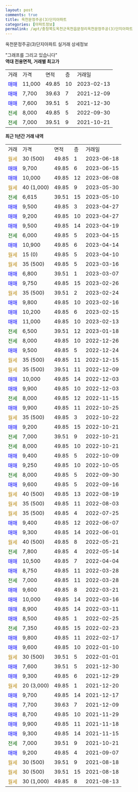 ```yaml
---
layout: post
comments: true
title: 옥천문정주공(3)단지아파트
categories: [아파트정보]
permalink: /apt/충청북도옥천군옥천읍문정리옥천문정주공(3)단지아파트
---
```


옥천문정주공(3)단지아파트 실거래 상세정보

<script type="text/javascript">
  google.charts.load('current', {'packages':['line', 'corechart']});
  google.charts.setOnLoadCallback(drawChart);

  function drawChart() {
    var data = new google.visualization.DataTable();
    data.addColumn('date', '거래일');
    data.addColumn('number', "매매");
    data.addColumn('number', "전세");
    data.addColumn('number', "전매");

    data.addRows([[new Date(Date.parse("2023-06-18")), null, null, null], [new Date(Date.parse("2023-06-15")), 9700, null, null], [new Date(Date.parse("2023-06-08")), 10000, null, null], [new Date(Date.parse("2023-05-30")), null, null, null], [new Date(Date.parse("2023-05-10")), null, 6615, null], [new Date(Date.parse("2023-04-27")), 9500, null, null], [new Date(Date.parse("2023-04-27")), 9200, null, null], [new Date(Date.parse("2023-04-19")), 9500, null, null], [new Date(Date.parse("2023-04-15")), null, 6000, null], [new Date(Date.parse("2023-04-14")), 10900, null, null], [new Date(Date.parse("2023-04-10")), null, null, null], [new Date(Date.parse("2023-03-16")), null, null, null], [new Date(Date.parse("2023-03-07")), 6800, null, null], [new Date(Date.parse("2023-02-26")), 9750, null, null], [new Date(Date.parse("2023-02-24")), null, null, null], [new Date(Date.parse("2023-02-16")), 9800, null, null], [new Date(Date.parse("2023-02-15")), 10200, null, null], [new Date(Date.parse("2023-02-13")), 11000, null, null], [new Date(Date.parse("2023-01-18")), null, 6500, null], [new Date(Date.parse("2022-12-26")), null, 8000, null], [new Date(Date.parse("2022-12-24")), 9500, null, null], [new Date(Date.parse("2022-12-15")), null, null, null], [new Date(Date.parse("2022-12-09")), null, null, null], [new Date(Date.parse("2022-12-03")), 10000, null, null], [new Date(Date.parse("2022-12-03")), 9900, null, null], [new Date(Date.parse("2022-11-15")), null, 8000, null], [new Date(Date.parse("2022-10-25")), 9900, null, null], [new Date(Date.parse("2022-10-22")), null, null, null], [new Date(Date.parse("2022-10-21")), 9200, null, null], [new Date(Date.parse("2022-10-21")), null, 7000, null], [new Date(Date.parse("2022-10-21")), null, 8000, null], [new Date(Date.parse("2022-10-09")), 9400, null, null], [new Date(Date.parse("2022-10-05")), 9250, null, null], [new Date(Date.parse("2022-09-30")), null, 8000, null], [new Date(Date.parse("2022-09-16")), 9600, null, null], [new Date(Date.parse("2022-08-19")), null, null, null], [new Date(Date.parse("2022-08-03")), null, null, null], [new Date(Date.parse("2022-07-25")), null, null, null], [new Date(Date.parse("2022-06-07")), 9400, null, null], [new Date(Date.parse("2022-06-01")), 9300, null, null], [new Date(Date.parse("2022-05-21")), null, null, null], [new Date(Date.parse("2022-05-14")), null, 7800, null], [new Date(Date.parse("2022-04-04")), 10500, null, null], [new Date(Date.parse("2022-03-28")), 8750, null, null], [new Date(Date.parse("2022-03-28")), null, 7000, null], [new Date(Date.parse("2022-03-21")), 9600, null, null], [new Date(Date.parse("2022-03-16")), 10000, null, null], [new Date(Date.parse("2022-03-11")), 8900, null, null], [new Date(Date.parse("2022-02-25")), 8500, null, null], [new Date(Date.parse("2022-02-23")), null, 7350, null], [new Date(Date.parse("2022-02-17")), 9800, null, null], [new Date(Date.parse("2022-01-10")), 9600, null, null], [new Date(Date.parse("2022-01-01")), null, null, null], [new Date(Date.parse("2021-12-30")), 7600, null, null], [new Date(Date.parse("2021-12-29")), 9300, null, null], [new Date(Date.parse("2021-12-20")), null, null, null], [new Date(Date.parse("2021-12-17")), 9700, null, null], [new Date(Date.parse("2021-12-09")), 7700, null, null], [new Date(Date.parse("2021-11-29")), 8700, null, null], [new Date(Date.parse("2021-11-18")), 9900, null, null], [new Date(Date.parse("2021-11-15")), 9300, null, null], [new Date(Date.parse("2021-10-21")), null, 7000, null], [new Date(Date.parse("2021-09-07")), 9200, null, null], [new Date(Date.parse("2021-08-18")), null, null, null], [new Date(Date.parse("2021-08-18")), null, null, null], [new Date(Date.parse("2021-08-13")), null, null, null]]);

    var options = {
      hAxis: {
        format: 'yyyy/MM/dd'
      },    
      lineWidth: 0,
      pointsVisible: true,    
      title: '최근 1년간 유형별 실거래가 분포',
      legend: { position: 'bottom' }
    };

    var formatter = new google.visualization.NumberFormat({pattern:'###,###'} );
    formatter.format(data, 1);
    formatter.format(data, 2);
    
    setTimeout(function() {
        var chart = new google.visualization.LineChart(document.getElementById('columnchart_material'));
        chart.draw(data, (options));
        document.getElementById('loading').style.display = 'none';
    }, 200);
  }
</script>


<div id="loading" style="z-index:20; display: block; margin-left: 0px">"그래프를 그리고 있습니다"</div>
<div id="columnchart_material" style="width: 95%; margin-left: 0px; display: block"></div>
<!-- contents start -->
<b>역대 전용면적, 거래별 최고가</b>
<table class="sortable">
    <tr>
      <td>거래</td>
      <td>가격</td>
      <td>면적</td>
      <td>층</td>
      <td>거래일</td>
    </tr>
        <tr>
          <td><a style="color: blue">매매</a></td>
          <td>11,000</td>
          <td>49.85</td>
          <td>10</td>
          <td>2023-02-13</td>
        </tr>            <tr>
          <td><a style="color: blue">매매</a></td>
          <td>7,700</td>
          <td>39.63</td>
          <td>7</td>
          <td>2021-12-09</td>
        </tr>            <tr>
          <td><a style="color: blue">매매</a></td>
          <td>7,600</td>
          <td>39.51</td>
          <td>5</td>
          <td>2021-12-30</td>
        </tr>        
        <tr>
              <td><a style="color: darkgreen">전세</a></td>
              <td>8,000</td>
              <td>49.85</td>
              <td>5</td>
              <td>2022-09-30</td>
            </tr>            <tr>
              <td><a style="color: darkgreen">전세</a></td>
              <td>7,000</td>
              <td>39.51</td>
              <td>9</td>
              <td>2021-10-21</td>
            </tr>        
    
</table>

<b>최근 1년간 거래 내역</b>

<table class="sortable">
    <tr>
      <td>거래</td>
      <td>가격</td>
      <td>면적</td>
      <td>층</td>
      <td>거래일</td>
    </tr>
    <tr>
      <td><a style="color: darkgoldenrod">월세</a></td>
      <td>30 (500)</td>
      <td>49.85</td>
      <td>1</td>
      <td>2023-06-18</td>
    </tr>          <tr>
      <td><a style="color: blue">매매</a></td>
      <td>9,700</td>
      <td>49.85</td>
      <td>6</td>
      <td>2023-06-15</td>
    </tr>          <tr>
      <td><a style="color: blue">매매</a></td>
      <td>10,000</td>
      <td>49.85</td>
      <td>12</td>
      <td>2023-06-08</td>
    </tr>          <tr>
      <td><a style="color: darkgoldenrod">월세</a></td>
      <td>40 (1,000)</td>
      <td>49.85</td>
      <td>9</td>
      <td>2023-05-30</td>
    </tr>          <tr>
      <td><a style="color: darkgreen">전세</a></td>
      <td>6,615</td>
      <td>39.51</td>
      <td>15</td>
      <td>2023-05-10</td>
    </tr>          <tr>
      <td><a style="color: blue">매매</a></td>
      <td>9,500</td>
      <td>49.85</td>
      <td>3</td>
      <td>2023-04-27</td>
    </tr>          <tr>
      <td><a style="color: blue">매매</a></td>
      <td>9,200</td>
      <td>49.85</td>
      <td>10</td>
      <td>2023-04-27</td>
    </tr>          <tr>
      <td><a style="color: blue">매매</a></td>
      <td>9,500</td>
      <td>49.85</td>
      <td>14</td>
      <td>2023-04-19</td>
    </tr>          <tr>
      <td><a style="color: darkgreen">전세</a></td>
      <td>6,000</td>
      <td>49.85</td>
      <td>5</td>
      <td>2023-04-15</td>
    </tr>          <tr>
      <td><a style="color: blue">매매</a></td>
      <td>10,900</td>
      <td>49.85</td>
      <td>6</td>
      <td>2023-04-14</td>
    </tr>          <tr>
      <td><a style="color: darkgoldenrod">월세</a></td>
      <td>15 (0)</td>
      <td>49.85</td>
      <td>5</td>
      <td>2023-04-10</td>
    </tr>          <tr>
      <td><a style="color: darkgoldenrod">월세</a></td>
      <td>35 (500)</td>
      <td>49.85</td>
      <td>5</td>
      <td>2023-03-16</td>
    </tr>          <tr>
      <td><a style="color: blue">매매</a></td>
      <td>6,800</td>
      <td>39.51</td>
      <td>1</td>
      <td>2023-03-07</td>
    </tr>          <tr>
      <td><a style="color: blue">매매</a></td>
      <td>9,750</td>
      <td>49.85</td>
      <td>15</td>
      <td>2023-02-26</td>
    </tr>          <tr>
      <td><a style="color: darkgoldenrod">월세</a></td>
      <td>35 (500)</td>
      <td>39.51</td>
      <td>2</td>
      <td>2023-02-24</td>
    </tr>          <tr>
      <td><a style="color: blue">매매</a></td>
      <td>9,800</td>
      <td>49.85</td>
      <td>10</td>
      <td>2023-02-16</td>
    </tr>          <tr>
      <td><a style="color: blue">매매</a></td>
      <td>10,200</td>
      <td>49.85</td>
      <td>6</td>
      <td>2023-02-15</td>
    </tr>          <tr>
      <td><a style="color: blue">매매</a></td>
      <td>11,000</td>
      <td>49.85</td>
      <td>10</td>
      <td>2023-02-13</td>
    </tr>          <tr>
      <td><a style="color: darkgreen">전세</a></td>
      <td>6,500</td>
      <td>39.51</td>
      <td>12</td>
      <td>2023-01-18</td>
    </tr>          <tr>
      <td><a style="color: darkgreen">전세</a></td>
      <td>8,000</td>
      <td>49.85</td>
      <td>10</td>
      <td>2022-12-26</td>
    </tr>          <tr>
      <td><a style="color: blue">매매</a></td>
      <td>9,500</td>
      <td>49.85</td>
      <td>5</td>
      <td>2022-12-24</td>
    </tr>          <tr>
      <td><a style="color: darkgoldenrod">월세</a></td>
      <td>35 (500)</td>
      <td>49.85</td>
      <td>11</td>
      <td>2022-12-15</td>
    </tr>          <tr>
      <td><a style="color: darkgoldenrod">월세</a></td>
      <td>35 (500)</td>
      <td>39.51</td>
      <td>11</td>
      <td>2022-12-09</td>
    </tr>          <tr>
      <td><a style="color: blue">매매</a></td>
      <td>10,000</td>
      <td>49.85</td>
      <td>14</td>
      <td>2022-12-03</td>
    </tr>          <tr>
      <td><a style="color: blue">매매</a></td>
      <td>9,900</td>
      <td>49.85</td>
      <td>10</td>
      <td>2022-12-03</td>
    </tr>          <tr>
      <td><a style="color: darkgreen">전세</a></td>
      <td>8,000</td>
      <td>49.85</td>
      <td>12</td>
      <td>2022-11-15</td>
    </tr>          <tr>
      <td><a style="color: blue">매매</a></td>
      <td>9,900</td>
      <td>49.85</td>
      <td>11</td>
      <td>2022-10-25</td>
    </tr>          <tr>
      <td><a style="color: darkgoldenrod">월세</a></td>
      <td>35 (500)</td>
      <td>49.85</td>
      <td>3</td>
      <td>2022-10-22</td>
    </tr>          <tr>
      <td><a style="color: blue">매매</a></td>
      <td>9,200</td>
      <td>49.85</td>
      <td>15</td>
      <td>2022-10-21</td>
    </tr>          <tr>
      <td><a style="color: darkgreen">전세</a></td>
      <td>7,000</td>
      <td>39.51</td>
      <td>9</td>
      <td>2022-10-21</td>
    </tr>          <tr>
      <td><a style="color: darkgreen">전세</a></td>
      <td>8,000</td>
      <td>49.85</td>
      <td>10</td>
      <td>2022-10-21</td>
    </tr>          <tr>
      <td><a style="color: blue">매매</a></td>
      <td>9,400</td>
      <td>49.85</td>
      <td>5</td>
      <td>2022-10-09</td>
    </tr>          <tr>
      <td><a style="color: blue">매매</a></td>
      <td>9,250</td>
      <td>49.85</td>
      <td>10</td>
      <td>2022-10-05</td>
    </tr>          <tr>
      <td><a style="color: darkgreen">전세</a></td>
      <td>8,000</td>
      <td>49.85</td>
      <td>5</td>
      <td>2022-09-30</td>
    </tr>          <tr>
      <td><a style="color: blue">매매</a></td>
      <td>9,600</td>
      <td>49.85</td>
      <td>5</td>
      <td>2022-09-16</td>
    </tr>          <tr>
      <td><a style="color: darkgoldenrod">월세</a></td>
      <td>40 (500)</td>
      <td>49.85</td>
      <td>13</td>
      <td>2022-08-19</td>
    </tr>          <tr>
      <td><a style="color: darkgoldenrod">월세</a></td>
      <td>35 (500)</td>
      <td>49.85</td>
      <td>11</td>
      <td>2022-08-03</td>
    </tr>          <tr>
      <td><a style="color: darkgoldenrod">월세</a></td>
      <td>35 (500)</td>
      <td>49.85</td>
      <td>4</td>
      <td>2022-07-25</td>
    </tr>          <tr>
      <td><a style="color: blue">매매</a></td>
      <td>9,400</td>
      <td>49.85</td>
      <td>12</td>
      <td>2022-06-07</td>
    </tr>          <tr>
      <td><a style="color: blue">매매</a></td>
      <td>9,300</td>
      <td>49.85</td>
      <td>14</td>
      <td>2022-06-01</td>
    </tr>          <tr>
      <td><a style="color: darkgoldenrod">월세</a></td>
      <td>40 (500)</td>
      <td>49.85</td>
      <td>8</td>
      <td>2022-05-21</td>
    </tr>          <tr>
      <td><a style="color: darkgreen">전세</a></td>
      <td>7,800</td>
      <td>49.85</td>
      <td>4</td>
      <td>2022-05-14</td>
    </tr>          <tr>
      <td><a style="color: blue">매매</a></td>
      <td>10,500</td>
      <td>49.85</td>
      <td>7</td>
      <td>2022-04-04</td>
    </tr>          <tr>
      <td><a style="color: blue">매매</a></td>
      <td>8,750</td>
      <td>49.85</td>
      <td>11</td>
      <td>2022-03-28</td>
    </tr>          <tr>
      <td><a style="color: darkgreen">전세</a></td>
      <td>7,000</td>
      <td>49.85</td>
      <td>11</td>
      <td>2022-03-28</td>
    </tr>          <tr>
      <td><a style="color: blue">매매</a></td>
      <td>9,600</td>
      <td>49.85</td>
      <td>8</td>
      <td>2022-03-21</td>
    </tr>          <tr>
      <td><a style="color: blue">매매</a></td>
      <td>10,000</td>
      <td>49.85</td>
      <td>14</td>
      <td>2022-03-16</td>
    </tr>          <tr>
      <td><a style="color: blue">매매</a></td>
      <td>8,900</td>
      <td>49.85</td>
      <td>14</td>
      <td>2022-03-11</td>
    </tr>          <tr>
      <td><a style="color: blue">매매</a></td>
      <td>8,500</td>
      <td>49.85</td>
      <td>1</td>
      <td>2022-02-25</td>
    </tr>          <tr>
      <td><a style="color: darkgreen">전세</a></td>
      <td>7,350</td>
      <td>49.85</td>
      <td>15</td>
      <td>2022-02-23</td>
    </tr>          <tr>
      <td><a style="color: blue">매매</a></td>
      <td>9,800</td>
      <td>49.85</td>
      <td>11</td>
      <td>2022-02-17</td>
    </tr>          <tr>
      <td><a style="color: blue">매매</a></td>
      <td>9,600</td>
      <td>49.85</td>
      <td>10</td>
      <td>2022-01-10</td>
    </tr>          <tr>
      <td><a style="color: darkgoldenrod">월세</a></td>
      <td>30 (500)</td>
      <td>39.51</td>
      <td>5</td>
      <td>2022-01-01</td>
    </tr>          <tr>
      <td><a style="color: blue">매매</a></td>
      <td>7,600</td>
      <td>39.51</td>
      <td>5</td>
      <td>2021-12-30</td>
    </tr>          <tr>
      <td><a style="color: blue">매매</a></td>
      <td>9,300</td>
      <td>49.85</td>
      <td>6</td>
      <td>2021-12-29</td>
    </tr>          <tr>
      <td><a style="color: darkgoldenrod">월세</a></td>
      <td>20 (3,000)</td>
      <td>49.85</td>
      <td>1</td>
      <td>2021-12-20</td>
    </tr>          <tr>
      <td><a style="color: blue">매매</a></td>
      <td>9,700</td>
      <td>49.85</td>
      <td>14</td>
      <td>2021-12-17</td>
    </tr>          <tr>
      <td><a style="color: blue">매매</a></td>
      <td>7,700</td>
      <td>39.63</td>
      <td>7</td>
      <td>2021-12-09</td>
    </tr>          <tr>
      <td><a style="color: blue">매매</a></td>
      <td>8,700</td>
      <td>49.85</td>
      <td>10</td>
      <td>2021-11-29</td>
    </tr>          <tr>
      <td><a style="color: blue">매매</a></td>
      <td>9,900</td>
      <td>49.85</td>
      <td>11</td>
      <td>2021-11-18</td>
    </tr>          <tr>
      <td><a style="color: blue">매매</a></td>
      <td>9,300</td>
      <td>49.85</td>
      <td>14</td>
      <td>2021-11-15</td>
    </tr>          <tr>
      <td><a style="color: darkgreen">전세</a></td>
      <td>7,000</td>
      <td>39.51</td>
      <td>9</td>
      <td>2021-10-21</td>
    </tr>          <tr>
      <td><a style="color: blue">매매</a></td>
      <td>9,200</td>
      <td>49.85</td>
      <td>4</td>
      <td>2021-09-07</td>
    </tr>          <tr>
      <td><a style="color: darkgoldenrod">월세</a></td>
      <td>30 (500)</td>
      <td>39.51</td>
      <td>9</td>
      <td>2021-08-18</td>
    </tr>          <tr>
      <td><a style="color: darkgoldenrod">월세</a></td>
      <td>30 (500)</td>
      <td>39.51</td>
      <td>15</td>
      <td>2021-08-18</td>
    </tr>          <tr>
      <td><a style="color: darkgoldenrod">월세</a></td>
      <td>30 (1,000)</td>
      <td>49.85</td>
      <td>8</td>
      <td>2021-08-13</td>
    </tr>      </table>
<!-- contents end -->    

